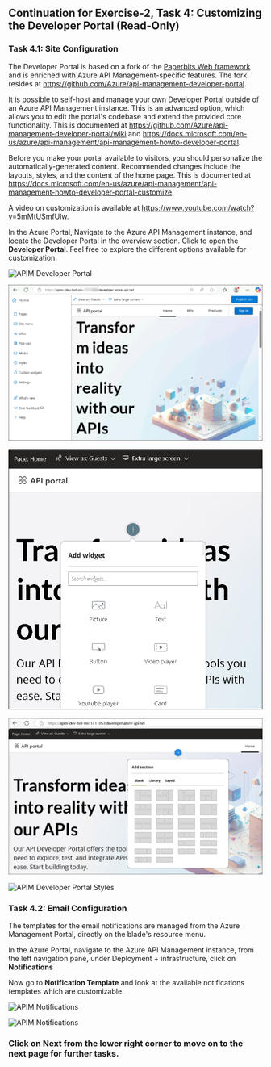 ## Continuation for Exercise-2, Task 4: Customizing the Developer Portal (Read-Only)

### Task 4.1: Site Configuration

The Developer Portal is based on a fork of the [Paperbits Web framework](https://paperbits.io/) and is enriched with Azure API Management-specific features. The fork resides at <https://github.com/Azure/api-management-developer-portal>.

It is possible to self-host and manage your own Developer Portal outside of an Azure API Management instance. This is an advanced option, which allows you to edit the portal's codebase and extend the provided core functionality. This is documented at <https://github.com/Azure/api-management-developer-portal/wiki> and <https://docs.microsoft.com/en-us/azure/api-management/api-management-howto-developer-portal>.

Before you make your portal available to visitors, you should personalize the automatically-generated content. Recommended changes include the layouts, styles, and the content of the home page. This is documented at <https://docs.microsoft.com/en-us/azure/api-management/api-management-howto-developer-portal-customize>.

A video on customization is available at <https://www.youtube.com/watch?v=5mMtUSmfUlw>.

In the Azure Portal, Navigate to the Azure API Management instance, and locate the Developer Portal in the overview section. Click to open the **Developer Portal**. Feel free to explore the different options available for customization.

   ![APIM Developer Portal](media/01.png)

   ![APIM Developer Portal Admin Launch](media/api-12.png)

![APIM Developer Portal Config](media/api-15.png)

![APIM Developer Portal Config](media/api-16.png)

![APIM Developer Portal Styles](media2/03.png)

### Task 4.2: Email Configuration

The templates for the email notifications are managed from the Azure Management Portal, directly on the blade's resource menu.

In the Azure Portal, navigate to the Azure API Management instance, from the left navigation pane, under Deployment + infrastructure, click on **Notifications** 

Now go to **Notification Template** and look at the available notifications templates which are customizable.

   ![APIM Notifications](media/mapi31.png)

   ![APIM Notifications](media/mapi32.png)

### Click on Next from the lower right corner to move on to the next page for further tasks.
